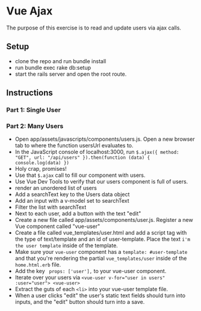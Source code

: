 # Vue Ajax

The purpose of this exercise is to read and update users via ajax calls. 

## Setup

+ clone the repo and run bundle install
+ run bundle exec rake db:setup
+ start the rails server and open the root route.

## Instructions

### Part 1: Single User


### Part 2: Many Users
+ Open app/assets/javascripts/components/users.js. Open a new browser tab to where the function usersUrl evaluates to.
+ In the JavaScript console of localhost:3000, run `$.ajax({ method: "GET", url: "/api/users" }).then(function (data) { console.log(data) })`
+ Holy crap, promises! 
+ Use that `$.ajax` call to fill our component with users.
+ Use Vue Dev Tools to verify that our users component is full of users.
+ render an unordered list of users
+ Add a searchText key to the Users data object
+ Add an input with a v-model set to searchText
+ Filter the list with searchText
+ Next to each user, add a button with the text "edit"
+ Create a new file called app/assets/components/user.js. Register a new Vue component called "vue-user"
+ Create a file called vue_templates/user.html and add a script tag with the type of text/template and an id of user-template. Place the text `i'm the user template` inside of the template.
+ Make sure your `vue-user` component has a `template: #user-template` and that you're rendering the partial `vue_templates/user` inside of the `home.html.erb` file.
+ Add the key ` props: ['user'],` to your vue-user component. 
+ Iterate over your users via `<vue-user v-for="user in users" :user="user"> <vue-user>`
+ Extract the guts of each `<li>` into your vue-user template file.
+ When a user clicks "edit" the user's static text fields should turn into inputs, and the "edit" button should turn into a save.
